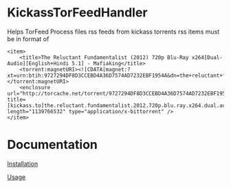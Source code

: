 KickassTorFeedHandler
=====================

Helps TorFeed Process files rss feeds from kickass torrents
rss items must be in format of 
```
<item>
    <title>The Reluctant Fundamentalist (2012) 720p Blu-Ray x264[Dual-Audio][English+Hindi 5.1] - Mafiaking</title>
    <torrent:magnetURI><![CDATA[magnet:?xt=urn:btih:9727294DF8D3CCEBD4A36D7574AD7232EBF1954A&dn=the+reluctant+fundamentalist+2012+720p+blu+ray+x264+dual+audio+english+hindi+5+1+mafiaking&tr=http%3A%2F%2Fbt.poletracker.org%3A2710%2Fannounce&tr=udp%3A%2F%2Fopen.demonii.com%3A1337]]></torrent:magnetURI>
    <enclosure url="http://torcache.net/torrent/9727294DF8D3CCEBD4A36D7574AD7232EBF1954A.torrent?title=[kickass.to]the.reluctant.fundamentalist.2012.720p.blu.ray.x264.dual.audio.english.hindi.5.1.mafiaking" length="1139766532" type="application/x-bittorrent" />
</item>
```

Documentation
=======
[Installation](Docs/INSTALL.md)

[Usage](Docs/USAGE.md)
